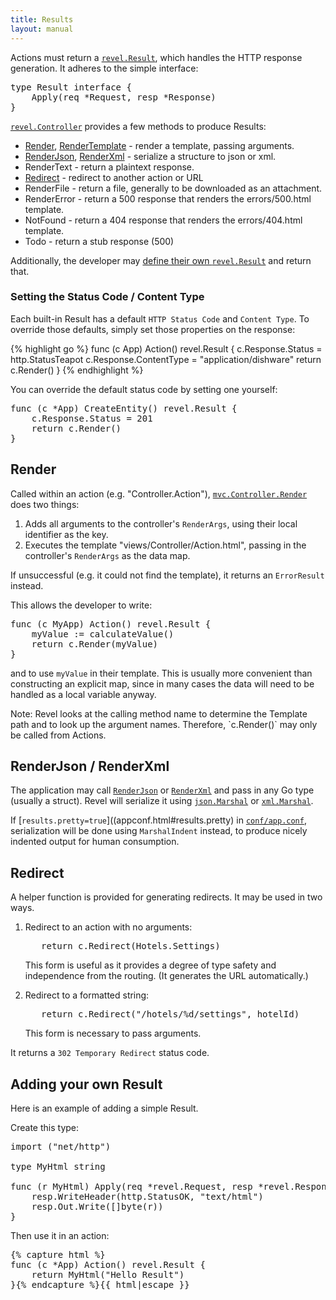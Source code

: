 ```yaml
---
title: Results
layout: manual
---
```


Actions must return a [`revel.Result`](../docs/godoc/results.html#Result), which
handles the HTTP response generation.  It adheres to the simple interface:

<pre class="prettyprint lang-go">
type Result interface {
	Apply(req *Request, resp *Response)
}
</pre>

[`revel.Controller`](../docs/godoc/controller.html#Controller) provides a few
methods to produce Results:

* [Render](#Render), [RenderTemplate](#RenderTemplate) - render a template, passing arguments.
* [RenderJson](#RenderJson), [RenderXml](#RenderXml) - serialize a structure to json or xml.
* RenderText - return a plaintext response.
* [Redirect](#Redirect) - redirect to another action or URL
* RenderFile - return a file, generally to be downloaded as an attachment.
* RenderError - return a 500 response that renders the errors/500.html template.
* NotFound - return a 404 response that renders the errors/404.html template.
* Todo - return a stub response (500)

Additionally, the developer may [define their own `revel.Result`](#CustomResult) and return that.

### Setting the Status Code / Content Type

Each built-in Result has a default `HTTP Status Code` and `Content Type`.  To override
those defaults, simply set those properties on the response:

{% highlight go %}
func (c App) Action() revel.Result {
	c.Response.Status = http.StatusTeapot
	c.Response.ContentType = "application/dishware"
	return c.Render()
}
{% endhighlight %}


You can override the default status code by setting one yourself:

<pre class="prettyprint lang-go">
func (c *App) CreateEntity() revel.Result {
    c.Response.Status = 201
    return c.Render()
}
</pre>

<a name="Render">

## Render

Called within an action (e.g. "Controller.Action"),
[`mvc.Controller.Render`](../docs/godoc/controller.html#Controller.Render) does two things:

 1. Adds all arguments to the controller's `RenderArgs`, using their local identifier as the key.
 2. Executes the template "views/Controller/Action.html", passing in the controller's `RenderArgs` as the data map.

If unsuccessful (e.g. it could not find the template), it returns an `ErrorResult` instead.

This allows the developer to write:

<pre class="prettyprint lang-go">
func (c MyApp) Action() revel.Result {
	myValue := calculateValue()
	return c.Render(myValue)
}
</pre>

and to use `myValue` in their template.  This is usually more convenient than
constructing an explicit map, since in many cases the data will need to be
handled as a local variable anyway.

<div class="alert alert-info">Note: Revel looks at the calling method name to determine the Template
path and to look up the argument names.  Therefore, `c.Render()` may only be  called from Actions.</div>

<a name="RenderJson"></a><a name="RenderXml"></a>

## RenderJson / RenderXml

The application may call
[`RenderJson`](../docs/godoc/controller.html#Controller.RenderJson) or
[`RenderXml`](../docs/godoc/controller.html#Controller.RenderXml) and pass in any Go
type (usually a struct).  Revel will serialize it using
[`json.Marshal`](http://www.golang.org/pkg/encoding/json/#Marshal) or
[`xml.Marshal`](http://www.golang.org/pkg/encoding/xml/#Marshal).

If [`results.pretty=true`]((appconf.html#results.pretty) in [`conf/app.conf`](appconf.html), serialization will be done using
`MarshalIndent` instead, to produce nicely indented output for human
consumption.

<a name="Redirect"></a>

## Redirect

A helper function is provided for generating redirects.  It may be used in two ways.

1. Redirect to an action with no arguments:

    <pre class="prettyprint lang-go">
      return c.Redirect(Hotels.Settings)</pre>

    This form is useful as it provides a degree of type safety and independence from
    the routing.  (It generates the URL automatically.)

2. Redirect to a formatted string:

    <pre class="prettyprint lang-go">
      return c.Redirect("/hotels/%d/settings", hotelId)</pre>

    This form is necessary to pass arguments.

It returns a `302 Temporary Redirect` status code.

<a name="CustomResult">

## Adding your own Result

Here is an example of adding a simple Result.

Create this type:

<pre class="prettyprint lang-go">
import ("net/http")

type MyHtml string

func (r MyHtml) Apply(req *revel.Request, resp *revel.Response) {
	resp.WriteHeader(http.StatusOK, "text/html")
	resp.Out.Write([]byte(r))
}
</pre>

Then use it in an action:

<pre class="prettyprint lang-go">{% capture html %}
func (c *App) Action() revel.Result {
	return MyHtml("<html><body>Hello Result</body></html>")
}{% endcapture %}{{ html|escape }}
</pre>


